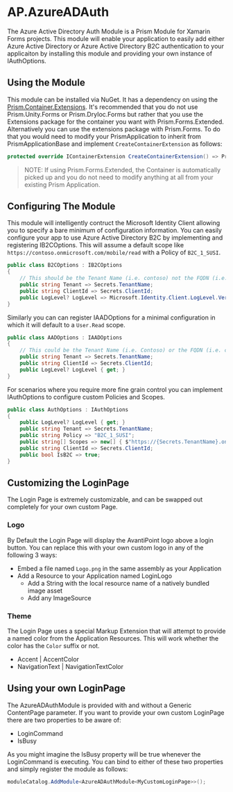 # AP.AzureADAuth

The Azure Active Directory Auth Module is a Prism Module for Xamarin Forms projects. This module will enable your application to easily add either Azure Active Directory or Azure Active Directory B2C authentication to your applicaiton by installing this module and providing your own instance of IAuthOptions.

## Using the Module

This module can be installed via NuGet. It has a dependency on using the [Prism.Container.Extensions](https://github.com/dansiegel/Prism.Container.Extensions). It's recommended that you do not use Prism.Unity.Forms or Prism.DryIoc.Forms but rather that you use the Extensions package for the container you want with Prism.Forms.Extended. Alternatively you can use the extensions package with Prism.Forms. To do that you would need to modify your PrismApplication to inherit from PrismApplicationBase and implement `CreateContainerExtension` as follows:

```cs
protected override IContainerExtension CreateContainerExtension() => PrismContainerExtension.Current;
```

> NOTE: If using Prism.Forms.Extended, the Container is automatically picked up and you do not need to modify anything at all from your existing Prism Application.

## Configuring The Module

This module will intelligently contruct the Microsoft Identity Client allowing you to specify a bare minimum of configuration information. You can easily configure your app to use Azure Active Directory B2C by implementing and registering IB2COptions. This will assume a default scope like `https://contoso.onmicrosoft.com/mobile/read` with a Policy of `B2C_1_SUSI`.

```cs
public class B2COptions : IB2COptions
{
    // This should be the Tenant Name (i.e. contoso) not the FQDN (i.e. contoso.onmicrosoft.com)
    public string Tenant => Secrets.TenantName;
    public string ClientId => Secrets.ClientId;
    public LogLevel? LogLevel => Microsoft.Identity.Client.LogLevel.Verbose;
}
```

Similarly you can can register IAADOptions for a minimal configuration in which it will default to a `User.Read` scope.

```cs
public class AADOptions : IAADOptions
{
    // This could be the Tenant Name (i.e. Contoso) or the FQDN (i.e. contoso.onmicrosoft.com)
    public string Tenant => Secrets.TenantName;
    public string ClientId => Secrets.ClientId;
    public LogLevel? LogLevel { get; }
}
```

For scenarios where you require more fine grain control you can implement IAuthOptions to configure custom Policies and Scopes.

```cs
public class AuthOptions : IAuthOptions
{
    public LogLevel? LogLevel { get; }
    public string Tenant => Secrets.TenantName;
    public string Policy => "B2C_1_SUSI";
    public string[] Scopes => new[] { $"https://{Secrets.TenantName}.onmicrosoft.com/mobile/read" };
    public string ClientId => Secrets.ClientId;
    public bool IsB2C => true;
}
```

## Customizing the LoginPage

The Login Page is extremely customizable, and can be swapped out completely for your own custom Page.

### Logo

By Default the Login Page will display the AvantiPoint logo above a login button. You can replace this with your own custom logo in any of the following 3 ways:

- Embed a file named `Logo.png` in the same assembly as your Application
- Add a Resource to your Application named LoginLogo
  - Add a String with the local resource name of a natively bundled image asset
  - Add any ImageSource

### Theme

The Login Page uses a special Markup Extension that will attempt to provide a named color from the Application Resources. This will work whether the color has the `Color` suffix or not.

- Accent | AccentColor
- NavigationText | NavigationTextColor

## Using your own LoginPage

The AzureADAuthModule is provided with and without a Generic ContentPage parameter. If you want to provide your own custom LoginPage there are two properties to be aware of:

- LoginCommand
- IsBusy

As you might imagine the IsBusy property will be true whenever the LoginCommand is executing. You can bind to either of these two properties and simply register the module as follows:

```cs
moduleCatalog.AddModule<AzureADAuthModule<MyCustomLoginPage>>();
```